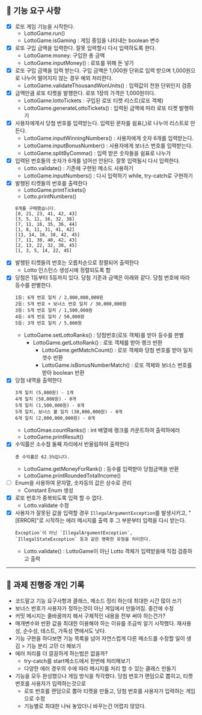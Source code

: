 ## 🚀 기능 요구 사항

- [x] 로또 게임 기능을 시작한다.
    - LottoGame.run()
    - LottoGame.isGaming : 게임 중임을 나타내는 boolean 변수
- [x] 로또 구입 금액을 입력한다. 잘못 입력할시 다시 입력하도록 한다.
    - LottoGame.money: 구입한 총 금액
    - LottoGame.inputMoney() : 로또를 위해 돈 넣기
- [x] 로또 구입 금액을 입력 받는다. 구입 금액은 1,000원 단위로 입력 받으며 1,000원으로 나누어 떨어지지 않는 경우 예외 처리한다.
    - LottoGame.validateThousandWonUnits() : 입력값이 천원 단위인지 검증
- [x] 금액만큼 로또 티켓을 발행한다. 로또 1장의 가격은 1,000원이다.
    - LottoGame.lottoTickets<Lotto> : 구입된 로또 티켓 리스트(로또 객체)
    - LottoGame.generateLottoTickets() : 입력된 금액에 따라 로또 티켓 발행하기
- [x] 사용자에게서 당첨 번호를 입력받는다. 입력된 문자를 쉼표(,)로 나누어 리스트로 만든다.
    - LottoGame.inputWinningNumbers() : 사용자에게 숫자 6개를 입력받는다.
    - LottoGame.inputBonusNumber() : 사용자에게 보너스 번호를 입력받는다.
    - LottoGame.splitByComma() : 입력 받은 숫자들을 쉼표로 나누가
- [x] 입력된 번호들의 숫자가 6개를 넘어선 안된다. 잘못 입력될시 다시 입력한다.
    - Lotto.validate() : 기존에 구현된 메소드 사용하기
    - LottoGame.inputNumbers() : 다시 입력하기 while, try-catch로 구현하기
- [x] 발행된 티켓들의 번호를 출력한다
    - LottoGame.printTickets()
    - Lotto.printNumbers()
    ```
    8개를 구매했습니다.
    [8, 21, 23, 41, 42, 43]
    [3, 5, 11, 16, 32, 38]
    [7, 11, 16, 35, 36, 44]
    [1, 8, 11, 31, 41, 42]
    [13, 14, 16, 38, 42, 45]
    [7, 11, 30, 40, 42, 43]
    [2, 13, 22, 32, 38, 45]
    [1, 3, 5, 14, 22, 45]
    ```
- [x] 발행된 티켓들의 번호는 오름차순으로 정렬되어 출력한다
    - Lotto 인스턴스 생성시에 정렬되도록 함
- [x] 당첨은 1등부터 5등까지 있다. 당첨 기준과 금액은 아래와 같다. 당첨 번호에 따라 등수를 판별한다.
    ```
    1등: 6개 번호 일치 / 2,000,000,000원
    2등: 5개 번호 + 보너스 번호 일치 / 30,000,000원
    3등: 5개 번호 일치 / 1,500,000원
    4등: 4개 번호 일치 / 50,000원
    5등: 3개 번호 일치 / 5,000원
    ```
    - LottoGame.setLottoRanks() : 당첨번호(로또 객체)를 받아 등수를 판별
        - LottoGame.getLottoRank() : 로또 객체를 받아 랭크 반환
            - LottoGame.getMatchCount() : 로또 객체와 당첨 번호를 받아 일치 갯수 반환
            - LottoGame.isBonusNumberMatch() : 로또 객체와 보너스 번호를 받아 boolean 반환
- [x] 당첨 내역을 출력한다
    ```
    3개 일치 (5,000원) - 1개
    4개 일치 (50,000원) - 0개
    5개 일치 (1,500,000원) - 0개
    5개 일치, 보너스 볼 일치 (30,000,000원) - 0개
    6개 일치 (2,000,000,000원) - 0개
    ```
    - LottoGmae.countRanks() : int 배열에 랭크를 카운트하여 출력하에러
    - LottoGame.printResult()
- [x] 수익률은 소수점 둘째 자리에서 반올림하여 출력한다
    ```
    총 수익률은 62.5%입니다.
    ```
    - LottoGame.getMoneyForRank() : 등수를 입력받아 당첨금액을 반환
    - LottoGame.printRoundedTotalIncome()
- [ ] Enum을 사용하여 문자열, 숫자등의 값은 상수로 관리
    - Constant Enum 생성
- [x] 로또 번호가 중복되도록 입력 할 수 없다.
    - Lotto.validate 수정
- [x] 사용자가 잘못된 값을 입력할 경우 `IllegalArgumentException`를 발생시키고, "[ERROR]"로 시작하는 에러 메시지를 출력 후 그 부분부터 입력을 다시 받는다.
    ```
    Exception`이 아닌 `IllegalArgumentException`, `IllegalStateException` 등과 같은 명확한 유형을 처리한다.
    ```
    - Lotto.validate() : LottoGame이 아닌 Lotto 객체가 입력받을때 직접 검증하고 출력

---

## 📝 과제 진행중 개인 기록

- 코드말고 기능 요구사항과 클래스, 메소드 정리 하는데 최대한 시간 많이 쓰기
- 보너스 번호가 사용자가 정하는것이 아닌 게임에서 만들어짐. 중간에 수정
- 커밋 메시지는 줄바꿈까지 해서 구체적인 내용을 전부 써야 하는건가?
- 매개변수와 반환 값을 최대한 이용해야 하는 이유를 조금씩 알기 시작했다. 재사용성, 순수성, 테스트, 가독성 면에서도 낫다.
- 기능 구현을 하다보면 기능 목록을 넘어 자연스럽게 다른 메소드를 수정할 일이 생김 > 기능 분리 고민 더 해보기
- 에러 처리를 더 깔끔하게 하는법은 없을까?
    - try-catch를 start메소드에서 한번에 처리해보기
    - 다양한 에러 경우의 수에 따라 메시지를 처리 할 수 있는 클래스 만들기
- 기능을 모두 완성했으나 게임 방식을 착각했다. 당첨 번호가 랜덤으로 뽑히고, 티켓 번호를 사용자가 입력하는것으로
    - 로또 번호를 랜덤으로 뽑아 티켓을 만들고, 당첨 번호를 사용자가 입력하는 게임으로 수정
    - 기능별로 최대한 나눠 놓았더니 바꾸는건 어렵지 않았다.